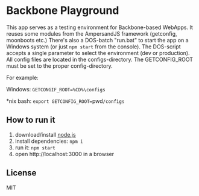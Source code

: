 # Backbone Playground

This app serves as a testing environment for Backbone-based WebApps.
It reuses some modules from the AmpersandJS framework (getconfig, moonboots etc.)
There's also a DOS-batch "run.bat" to start the app on a Windows system (or just `npm start` from the console).
The DOS-script accepts a single parameter to select the environment (dev or production).
All config files are located in the configs-directory.
The GETCONFIG_ROOT must be set to the proper config-directory.


For example:

Windows: 
`GETCONGIF_ROOT=%CD%\configs`

*nix bash:
`export GETCONFIG_ROOT=`pwd`/configs`

## How to run it

1. download/install [node.js](http://nodejs.org/)
1. install dependencies: `npm i`
1. run it: `npm start`
1. open http://localhost:3000 in a browser

## License

MIT
